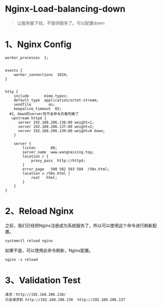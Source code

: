 # Nginx-Load-balancing-down

> 让服务器下线，不提供服务了。可以配置down

# 1、Nginx Config

```nginx
worker_processes  1;


events {
    worker_connections  1024;
}


http {
    include       mime.types;
    default_type  application/octet-stream;
    sendfile        on;
    keepalive_timeout  65;
  #1、down的server将不会参与负载均衡了
   upstream httpd {
	  server 192.168.206.136:80 weight=1;
      server 192.168.206.137:80 weight=2;
	  server 192.168.206.139:80 weight=8 down;
    }
 
    server {
        listen       80;
        server_name  www.wangnaixing.top;
        location / {
            proxy_pass  http://httpd;
        }
        error_page   500 502 503 504  /50x.html;
        location = /50x.html {
            root   html;
        }
    }
}
```

# 2、Reload Nginx

之前，我们已经把Nginx注册成为系统服务了，所以可以使用这个命令进行刷新配置。

```shell
systemctl reload nginx
```

如果不是，可以使用此命令刷新，Nginx配置。

```shell
nginx -s reload
```

# 3、Validation Test

```properties
请求：http://192.168.206.138/ 
只会请求到 http://192.168.206.136  http://192.168.206.137
```

 	